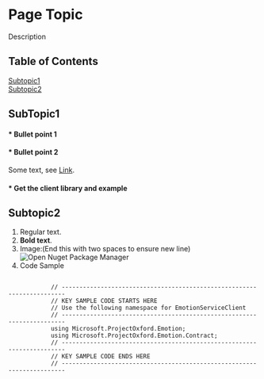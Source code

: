 <!--
NavPath: Product Name
LinkLabel: Link to the page.
Url: Sample-API/documentation
-->

# Page Topic
 
 
Description
## Table of Contents
[Subtopic1](#Subtopic1)  
[Subtopic2](#Subtopic2)  
## <a name="Subtopic1">SubTopic1</a>
#### * Bullet point 1
#### * Bullet point 2
Some text, see [Link](https://oxfordweb-staging.azurewebsites.net).
#### * Get the client library and example

## <a name="Subtopic2">Subtopic2</a>
1.	Regular text. 
2.	**Bold text**.
3.	Image:(End this with two spaces to ensure new line)  
![Open Nuget Package Manager](https://cloud.githubusercontent.com/assets/16310550/13070798/f6cc2cb6-d443-11e5-95b2-4ea0f8d32683.png)
4.  Code Sample
```

            // ----------------------------------------------------------------------- 
            // KEY SAMPLE CODE STARTS HERE 
            // Use the following namespace for EmotionServiceClient 
            // ----------------------------------------------------------------------- 
            using Microsoft.ProjectOxford.Emotion; 
            using Microsoft.ProjectOxford.Emotion.Contract; 
            // ----------------------------------------------------------------------- 
            // KEY SAMPLE CODE ENDS HERE 
            // ----------------------------------------------------------------------- 
```
